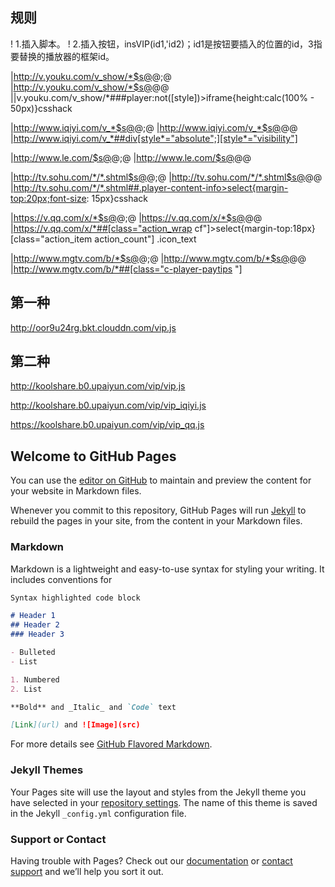 ## 规则
! 1.插入脚本。
! 2.插入按钮，insVIP(id1,'id2)；id1是按钮要插入的位置的id，3指要替换的播放器的框架id。

|http://v.youku.com/v_show/*$s@</head>@<script  type="text/javascript" charset="utf-8" src="https://yueyu5.github.io/video-v-i-p/vip.js"></script></head>;@
|http://v.youku.com/v_show/*$s@</body>@<script>insVIP('fns','player');</script></body>@
||v.youku.com/v_show/*###player:not([style])>iframe{height:calc(100% - 50px)}csshack

|http://www.iqiyi.com/v_*$s@</head>@<script  type="text/javascript" charset="utf-8" src="https://yueyu5.github.io/video-v-i-p/vip_iqiyi.js"></script></head>;@
|http://www.iqiyi.com/v_*$s@</body>@<script>insVIP('mod-play-tit','flashbox');</script></body>@
|http://www.iqiyi.com/v_*##div[style*="absolute";][style*="visibility"]

|http://www.le.com/$s@</head>@<script  type="text/javascript" charset="utf-8" src="https://yueyu5.github.io/video-v-i-p/vip.js"></script></head>;@
|http://www.le.com/$s@</body>@<script>insVIP('j-video-name video-name','fla_box');</script></body>@

|http://tv.sohu.com/*/*.shtml$s@</head>@<script  type="text/javascript" charset="utf-8" src="https://yueyu5.github.io/video-v-i-p/vip.js"></script></head>;@
|http://tv.sohu.com/*/*.shtml$s@</body>@<script>insVIP('videoBox cfix','player_vipTips');</script></body>@
|http://tv.sohu.com/*/*.shtml##.player-content-info>select{margin-top:20px;font-size: 15px}csshack

|https://v.qq.com/x/*$s@</head>@<script  type="text/javascript" charset="utf-8" src="https://yueyu5.github.io/video-v-i-p/vip_qq.js"></script></head>;@
|https://v.qq.com/x/*$s@</body>@<script>insVIPssl('action_wrap cf','tenvideo_player');</script></body>@
|https://v.qq.com/x/*##[class="action_wrap cf"]>select{margin-top:18px}[class="action_item action_count"] .icon_text

|http://www.mgtv.com/b/*$s@</head>@<script  type="text/javascript" charset="utf-8" src="https://yueyu5.github.io/video-v-i-p/vip.js"></script></head>;@
|http://www.mgtv.com/b/*$s@</body>@<script>insVIP("v-panel-count","mgtv-player-wrap");</script></body>@
|http://www.mgtv.com/b/*##[class="c-player-paytips "]

## 第一种
http://oor9u24rg.bkt.clouddn.com/vip.js

## 第二种
http://koolshare.b0.upaiyun.com/vip/vip.js

http://koolshare.b0.upaiyun.com/vip/vip_iqiyi.js

https://koolshare.b0.upaiyun.com/vip/vip_qq.js


## Welcome to GitHub Pages

You can use the [editor on GitHub](https://github.com/yueyu5/video-v-i-p/edit/master/README.md) to maintain and preview the content for your website in Markdown files.

Whenever you commit to this repository, GitHub Pages will run [Jekyll](https://jekyllrb.com/) to rebuild the pages in your site, from the content in your Markdown files.

### Markdown

Markdown is a lightweight and easy-to-use syntax for styling your writing. It includes conventions for

```markdown
Syntax highlighted code block

# Header 1
## Header 2
### Header 3

- Bulleted
- List

1. Numbered
2. List

**Bold** and _Italic_ and `Code` text

[Link](url) and ![Image](src)
```

For more details see [GitHub Flavored Markdown](https://guides.github.com/features/mastering-markdown/).

### Jekyll Themes

Your Pages site will use the layout and styles from the Jekyll theme you have selected in your [repository settings](https://github.com/yueyu5/video-v-i-p/settings). The name of this theme is saved in the Jekyll `_config.yml` configuration file.

### Support or Contact

Having trouble with Pages? Check out our [documentation](https://help.github.com/categories/github-pages-basics/) or [contact support](https://github.com/contact) and we’ll help you sort it out.
